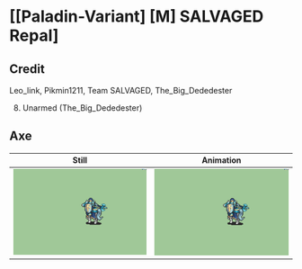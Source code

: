 # [\[Paladin-Variant\] \[M\] SALVAGED Repal]

## Credit

Leo_link, Pikmin1211, Team SALVAGED, The_Big_Dededester

8. Unarmed (The_Big_Dededester)

## Axe

| Still | Animation |
| :---: | :-------: |
| ![Axe still](./Axe_000.png) | ![Axe animation](./Axe.gif) |
